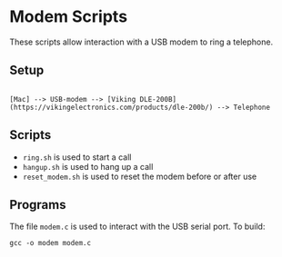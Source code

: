 Modem Scripts
=============

These scripts allow interaction with a USB modem to ring a telephone.

Setup
-----
```

[Mac] --> USB-modem --> [Viking DLE-200B](https://vikingelectronics.com/products/dle-200b/) --> Telephone

```

Scripts
-------

* `ring.sh` is used to start a call
* `hangup.sh` is used to hang up a call
* `reset_modem.sh` is used to reset the modem before or after use


Programs
--------

The file `modem.c` is used to interact with the USB serial port. To build:
```
gcc -o modem modem.c
```


